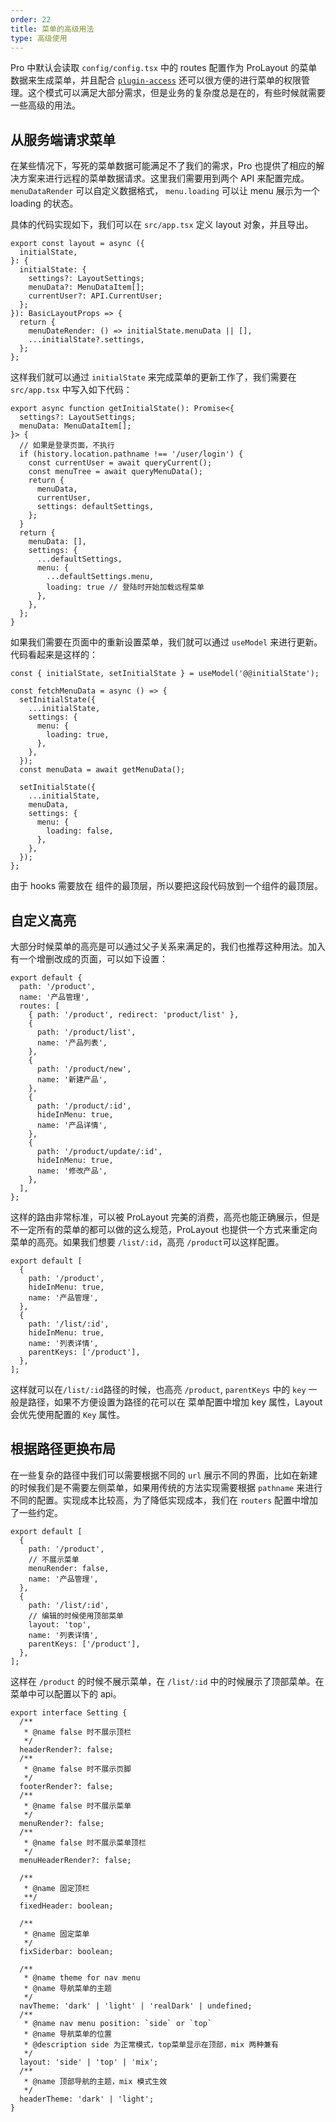 ```yaml
---
order: 22
title: 菜单的高级用法
type: 高级使用
---
```


Pro 中默认会读取 `config/config.tsx` 中的 routes 配置作为 ProLayout 的菜单数据来生成菜单，并且配合 [`plugin-access`](https://umijs.org/plugins/plugin-access) 还可以很方便的进行菜单的权限管理。这个模式可以满足大部分需求，但是业务的复杂度总是在的，有些时候就需要一些高级的用法。

## 从服务端请求菜单

在某些情况下，写死的菜单数据可能满足不了我们的需求，Pro 也提供了相应的解决方案来进行远程的菜单数据请求。这里我们需要用到两个 API 来配置完成。`menuDataRender` 可以自定义数据格式， `menu.loading` 可以让 menu 展示为一个 loading 的状态。

具体的代码实现如下，我们可以在 `src/app.tsx` 定义 layout 对象，并且导出。

```tsx
export const layout = async ({
  initialState,
}: {
  initialState: {
    settings?: LayoutSettings;
    menuData?: MenuDataItem[];
    currentUser?: API.CurrentUser;
  };
}): BasicLayoutProps => {
  return {
    menuDateRender: () => initialState.menuData || [],
    ...initialState?.settings,
  };
};
```

这样我们就可以通过 `initialState` 来完成菜单的更新工作了，我们需要在 `src/app.tsx` 中写入如下代码：

```tsx
export async function getInitialState(): Promise<{
  settings?: LayoutSettings;
  menuData: MenuDataItem[];
}> {
  // 如果是登录页面，不执行
  if (history.location.pathname !== '/user/login') {
    const currentUser = await queryCurrent();
    const menuTree = await queryMenuData();
    return {
      menuData,
      currentUser,
      settings: defaultSettings,
    };
  }
  return {
    menuData: [],
    settings: {
      ...defaultSettings,
      menu: {
        ...defaultSettings.menu, 
        loading: true // 登陆时开始加载远程菜单
      },
    },
  };
}
```

如果我们需要在页面中的重新设置菜单，我们就可以通过 `useModel` 来进行更新。代码看起来是这样的：

```tsx
const { initialState, setInitialState } = useModel('@@initialState');

const fetchMenuData = async () => {
  setInitialState({
    ...initialState,
    settings: {
      menu: {
        loading: true,
      },
    },
  });
  const menuData = await getMenuData();

  setInitialState({
    ...initialState,
    menuData,
    settings: {
      menu: {
        loading: false,
      },
    },
  });
};
```

由于 hooks 需要放在 组件的最顶层，所以要把这段代码放到一个组件的最顶层。

## 自定义高亮

大部分时候菜单的高亮是可以通过父子关系来满足的，我们也推荐这种用法。加入有一个增删改成的页面，可以如下设置：

```tsx
export default {
  path: '/product',
  name: '产品管理',
  routes: [
    { path: '/product', redirect: 'product/list' },
    {
      path: '/product/list',
      name: '产品列表',
    },
    {
      path: '/product/new',
      name: '新建产品',
    },
    {
      path: '/product/:id',
      hideInMenu: true,
      name: '产品详情',
    },
    {
      path: '/product/update/:id',
      hideInMenu: true,
      name: '修改产品',
    },
  ],
};
```

这样的路由非常标准，可以被 ProLayout 完美的消费，高亮也能正确展示，但是不一定所有的菜单的都可以做的这么规范，ProLayout 也提供一个方式来重定向菜单的高亮。如果我们想要 `/list/:id`，高亮 `/product`可以这样配置。

```tsx
export default [
  {
    path: '/product',
    hideInMenu: true,
    name: '产品管理',
  },
  {
    path: '/list/:id',
    hideInMenu: true,
    name: '列表详情',
    parentKeys: ['/product'],
  },
];
```

这样就可以在`/list/:id`路径的时候，也高亮 `/product`, `parentKeys` 中的 `key` 一般是路径，如果不方便设置为路径的花可以在 菜单配置中增加 key 属性，Layout 会优先使用配置的 `Key` 属性。

## 根据路径更换布局

在一些复杂的路径中我们可以需要根据不同的 `url` 展示不同的界面，比如在新建的时候我们是不需要左侧菜单，如果用传统的方法实现需要根据 `pathname` 来进行不同的配置。实现成本比较高，为了降低实现成本，我们在 `routers` 配置中增加了一些约定。

```tsx
export default [
  {
    path: '/product',
    // 不展示菜单
    menuRender: false,
    name: '产品管理',
  },
  {
    path: '/list/:id',
    // 编辑的时候使用顶部菜单
    layout: 'top',
    name: '列表详情',
    parentKeys: ['/product'],
  },
];
```

这样在 `/product` 的时候不展示菜单，在 `/list/:id` 中的时候展示了顶部菜单。在菜单中可以配置以下的 api。

```tsx
export interface Setting {
  /**
   * @name false 时不展示顶栏
   */
  headerRender?: false;
  /**
   * @name false 时不展示页脚
   */
  footerRender?: false;
  /**
   * @name false 时不展示菜单
   */
  menuRender?: false;
  /**
   * @name false 时不展示菜单顶栏
   */
  menuHeaderRender?: false;

  /**
   * @name 固定顶栏
   **/
  fixedHeader: boolean;

  /**
   * @name 固定菜单
   */
  fixSiderbar: boolean;

  /**
   * @name theme for nav menu
   * @name 导航菜单的主题
   */
  navTheme: 'dark' | 'light' | 'realDark' | undefined;
  /**
   * @name nav menu position: `side` or `top`
   * @name 导航菜单的位置
   * @description side 为正常模式，top菜单显示在顶部，mix 两种兼有
   */
  layout: 'side' | 'top' | 'mix';
  /**
   * @name 顶部导航的主题，mix 模式生效
   */
  headerTheme: 'dark' | 'light';
}
```
